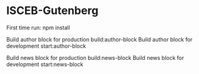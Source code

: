 # ISCEB-Gutenberg

First time run: npm install

Build author block for production  build:author-block
Build author block for development start:author-block

Build news block for production  build:news-block
Build news block for development start:news-block
